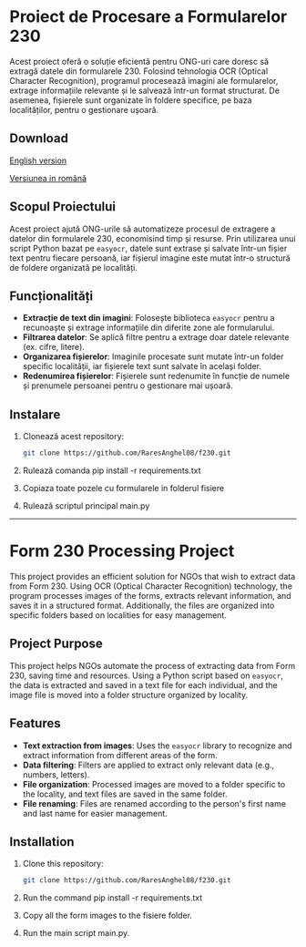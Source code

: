 # Proiect de Procesare a Formularelor 230

Acest proiect oferă o soluție eficientă pentru ONG-uri care doresc să extragă datele din formularele 230. Folosind tehnologia OCR (Optical Character Recognition), programul procesează imagini ale formularelor, extrage informațiile relevante și le salvează într-un format structurat. De asemenea, fișierele sunt organizate în foldere specifice, pe baza localităților, pentru o gestionare ușoară.

## Download
[English version](https://apps.microsoft.com/detail/9n0198c2nvr1?hl=en-GB&gl=en)

[Versiunea in română](https://apps.microsoft.com/detail/9n0198c2nvr1?hl=ro-RO&gl=RO)

## Scopul Proiectului

Acest proiect ajută ONG-urile să automatizeze procesul de extragere a datelor din formularele 230, economisind timp și resurse. Prin utilizarea unui script Python bazat pe `easyocr`, datele sunt extrase și salvate într-un fișier text pentru fiecare persoană, iar fișierul imagine este mutat într-o structură de foldere organizată pe localități.

## Funcționalități

- **Extracție de text din imagini**: Folosește biblioteca `easyocr` pentru a recunoaște și extrage informațiile din diferite zone ale formularului.
- **Filtrarea datelor**: Se aplică filtre pentru a extrage doar datele relevante (ex. cifre, litere).
- **Organizarea fișierelor**: Imaginile procesate sunt mutate într-un folder specific localității, iar fișierele text sunt salvate în același folder.
- **Redenumirea fișierelor**: Fișierele sunt redenumite în funcție de numele și prenumele persoanei pentru o gestionare mai ușoară.

## Instalare

1. Clonează acest repository:
   ```bash
   git clone https://github.com/RaresAnghel08/f230.git

2. Rulează comanda 
   pip install -r requirements.txt

3. Copiaza toate pozele cu formularele in folderul fisiere

4. Rulează scriptul principal main.py

---

# Form 230 Processing Project

This project provides an efficient solution for NGOs that wish to extract data from Form 230. Using OCR (Optical Character Recognition) technology, the program processes images of the forms, extracts relevant information, and saves it in a structured format. Additionally, the files are organized into specific folders based on localities for easy management.

## Project Purpose

This project helps NGOs automate the process of extracting data from Form 230, saving time and resources. Using a Python script based on `easyocr`, the data is extracted and saved in a text file for each individual, and the image file is moved into a folder structure organized by locality.

## Features

- **Text extraction from images**: Uses the `easyocr` library to recognize and extract information from different areas of the form.
- **Data filtering**: Filters are applied to extract only relevant data (e.g., numbers, letters).
- **File organization**: Processed images are moved to a folder specific to the locality, and text files are saved in the same folder.
- **File renaming**: Files are renamed according to the person's first name and last name for easier management.

## Installation

1. Clone this repository:
   ```bash
   git clone https://github.com/RaresAnghel08/f230.git

2. Run the command 
    pip install -r requirements.txt

3. Copy all the form images to the fisiere folder.

4. Run the main script main.py.
